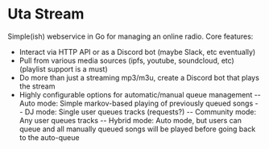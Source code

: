 # Uta Stream

Simple(ish) webservice in Go for managing an online radio.
Core features:
- Interact via HTTP API or as a Discord bot (maybe Slack, etc eventually)
- Pull from various media sources (ipfs, youtube, soundcloud, etc) (playlist support is a must)
- Do more than just a streaming mp3/m3u, create a Discord bot that plays the stream
- Highly configurable options for automatic/manual queue management
-- Auto mode: Simple markov-based playing of previously queued songs
-- DJ mode: Single user queues tracks (requests?)
-- Community mode: Any user queues tracks
-- Hybrid mode: Auto mode, but users can queue and all manually queued songs will be played before going back to the auto-queue
